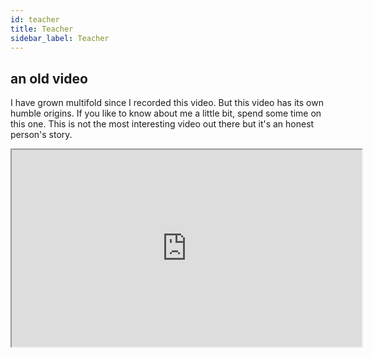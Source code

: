 ```yaml
---
id: teacher
title: Teacher
sidebar_label: Teacher
---
```


## an old video

I have grown multifold since I recorded this video. But this video has its own humble origins. If you like to know about me a little bit, spend some time on this one. This is not the most interesting video out there but it's an honest person's story.

<iframe width="560" height="315" src="https://www.youtube.com/embed/_hVzE9UEacI" frameborder="1" allow="accelerometer; autoplay; encrypted-media; gyroscope; picture-in-picture" allowfullscreen></iframe>
